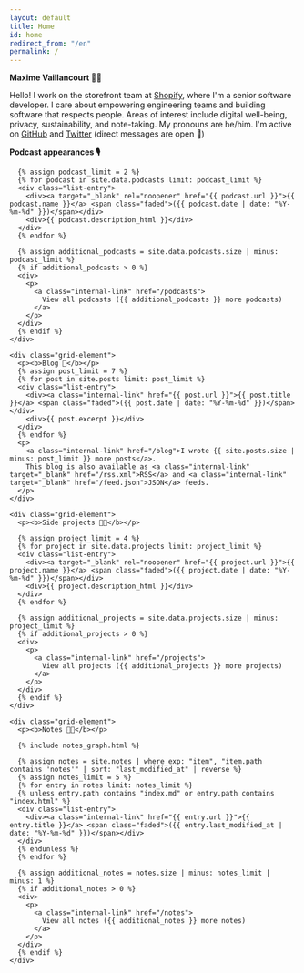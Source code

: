 ```yaml
---
layout: default
title: Home
id: home
redirect_from: "/en"
permalink: /
---
```


<div>
  <p>
    <b>Maxime Vaillancourt 👨‍💻</b>
  </p>

  <p>
    Hello! I work on the storefront team at <a target="_blank" rel="noopener" href="https://www.shopify.ca/">Shopify</a>, where I'm a senior software developer. I care about empowering engineering teams and building software that respects people. Areas of interest include digital well-being, privacy, sustainability, and note-taking. My pronouns are he/him. I'm active on <a title='GitHub' rel="me" target="_blank" rel="noopener" href="https://github.com/maximevaillancourt/">GitHub</a> and <a title='Twitter' rel="me" target="_blank" rel="noopener" href="https://twitter.com/vaillancourtmax">Twitter</a> (direct messages are open 👋) 
  </p>

  <div>
    <div class="grid-element">
      <p><b>Podcast appearances 🎙️</b></p>

      {% assign podcast_limit = 2 %}
      {% for podcast in site.data.podcasts limit: podcast_limit %}
      <div class="list-entry">
        <div><a target="_blank" rel="noopener" href="{{ podcast.url }}">{{ podcast.name }}</a> <span class="faded">({{ podcast.date | date: "%Y-%m-%d" }})</span></div>
        <div>{{ podcast.description_html }}</div>
      </div>
      {% endfor %}

      {% assign additional_podcasts = site.data.podcasts.size | minus: podcast_limit %}
      {% if additional_podcasts > 0 %}
      <div>
        <p>
          <a class="internal-link" href="/podcasts">
            View all podcasts ({{ additional_podcasts }} more podcasts)
          </a>
        </p>
      </div>
      {% endif %}
    </div>

    <div class="grid-element">
      <p><b>Blog 📝</b></p>
      {% assign post_limit = 7 %}
      {% for post in site.posts limit: post_limit %}
      <div class="list-entry">
        <div><a class="internal-link" href="{{ post.url }}">{{ post.title }}</a> <span class="faded">({{ post.date | date: "%Y-%m-%d" }})</span></div>
        <div>{{ post.excerpt }}</div>
      </div>
      {% endfor %}
      <p>
        <a class="internal-link" href="/blog">I wrote {{ site.posts.size | minus: post_limit }} more posts</a>.
        This blog is also available as <a class="internal-link" target="_blank" href="/rss.xml">RSS</a> and <a class="internal-link" target="_blank" href="/feed.json">JSON</a> feeds.
      </p>
    </div>

    <div class="grid-element">
      <p><b>Side projects 👨‍💻</b></p>

      {% assign project_limit = 4 %}
      {% for project in site.data.projects limit: project_limit %}
      <div class="list-entry">
        <div><a target="_blank" rel="noopener" href="{{ project.url }}">{{ project.name }}</a> <span class="faded">({{ project.date | date: "%Y-%m-%d" }})</span></div>
        <div>{{ project.description_html }}</div>
      </div>
      {% endfor %}

      {% assign additional_projects = site.data.projects.size | minus: project_limit %}
      {% if additional_projects > 0 %}
      <div>
        <p>
          <a class="internal-link" href="/projects">
            View all projects ({{ additional_projects }} more projects)
          </a>
        </p>
      </div>
      {% endif %}
    </div>

    <div class="grid-element">
      <p><b>Notes 👨‍💻</b></p>

      {% include notes_graph.html %}

      {% assign notes = site.notes | where_exp: "item", "item.path contains 'notes'" | sort: "last_modified_at" | reverse %}
      {% assign notes_limit = 5 %}
      {% for entry in notes limit: notes_limit %}
      {% unless entry.path contains "index.md" or entry.path contains "index.html" %}
      <div class="list-entry">
        <div><a class="internal-link" href="{{ entry.url }}">{{ entry.title }}</a> <span class="faded">({{ entry.last_modified_at | date: "%Y-%m-%d" }})</span></div>
      </div>
      {% endunless %}
      {% endfor %}

      {% assign additional_notes = notes.size | minus: notes_limit | minus: 1 %}
      {% if additional_notes > 0 %}
      <div>
        <p>
          <a class="internal-link" href="/notes">
            View all notes ({{ additional_notes }} more notes)
          </a>
        </p>
      </div>
      {% endif %}
    </div>
  </div>
</div>
